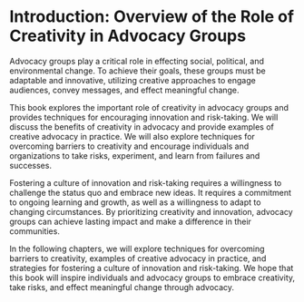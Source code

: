 Introduction: Overview of the Role of Creativity in Advocacy Groups
===================================================================

Advocacy groups play a critical role in effecting social, political, and environmental change. To achieve their goals, these groups must be adaptable and innovative, utilizing creative approaches to engage audiences, convey messages, and effect meaningful change.

This book explores the important role of creativity in advocacy groups and provides techniques for encouraging innovation and risk-taking. We will discuss the benefits of creativity in advocacy and provide examples of creative advocacy in practice. We will also explore techniques for overcoming barriers to creativity and encourage individuals and organizations to take risks, experiment, and learn from failures and successes.

Fostering a culture of innovation and risk-taking requires a willingness to challenge the status quo and embrace new ideas. It requires a commitment to ongoing learning and growth, as well as a willingness to adapt to changing circumstances. By prioritizing creativity and innovation, advocacy groups can achieve lasting impact and make a difference in their communities.

In the following chapters, we will explore techniques for overcoming barriers to creativity, examples of creative advocacy in practice, and strategies for fostering a culture of innovation and risk-taking. We hope that this book will inspire individuals and advocacy groups to embrace creativity, take risks, and effect meaningful change through advocacy.
